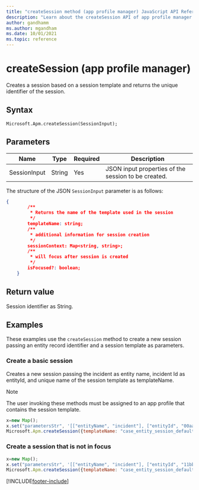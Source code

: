 ```yaml
---
title: "createSession method (app profile manager) JavaScript API Reference | MicrosoftDocs"
description: "Learn about the createSession API of app profile manager in Customer Service workspace."
author: gandhamm
ms.author: mgandham
ms.date: 10/01/2021
ms.topic: reference
---
```


# createSession (app profile manager)

Creates a session based on a session template and returns the unique identifier of the session.

## Syntax

`Microsoft.Apm.createSession(SessionInput);`

## Parameters

| Name         | Type           | Required     | Description            |
|-----------   |----------------|--------------|--------------------    |
| SessionInput |    String      |      Yes     | JSON input properties of the session to be created.         |


The structure of the JSON `SessionInput` parameter is as follows:

```json
{
        /**
         * Returns the name of the template used in the session
         */
        templateName: string;
        /**
         * additional information for session creation
         */
        sessionContext: Map<string, string>;
        /**
         * will focus after session is created
         */
        isFocused?: boolean;
    }
```

## Return value

Session identifier as String.


## Examples

These examples use the `createSession` method to create a new session passing an entity record identifier and a session template as parameters.

### Create a basic session

Creates a new session passing the incident as entity name, incident Id as entityId, and unique name of the session template as templateName.

> [!Note]
> The user invoking these methods must be assigned to an app profile that contains the session template.

```JavaScript
x=new Map();
x.set("parametersStr", '[["entityName", "incident"], ["entityId", "00aa00aa-bb11-cc22-dd33-44ee44ee44ee"]]');
Microsoft.Apm.createSession({templateName: "case_entity_session_default_template", sessionContext: x});
```

### Create a session that is not in focus

```JavaScript
x=new Map(); 
x.set("parametersStr", '[["entityName", "incident"], ["entityId", "11bb11bb-cc22-dd33-ee44-55ff55ff55ff"]]'); 
Microsoft.Apm.createSession({templateName: "case_entity_session_default_template", sessionContext: x, isFocused: false}); 
```



[!INCLUDE[footer-include](../../../../includes/footer-banner.md)]
